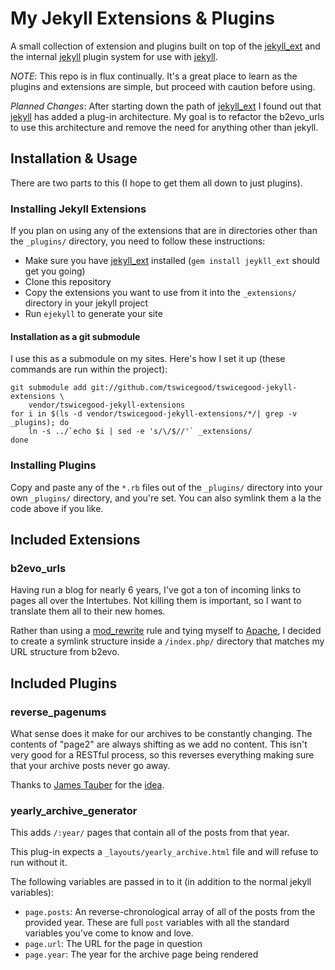 My Jekyll Extensions & Plugins
==============================

A small collection of extension and plugins built on top of the [jekyll_ext][]
and the internal [jekyll][] plugin system for use with [jekyll][].

*NOTE*: This repo is in flux continually.  It's a great place to learn as the
plugins and extensions are simple, but proceed with caution before using.

*Planned Changes*: After starting down the path of [jekyll_ext][] I found out
that [jekyll][] has added a plug-in architecture.  My goal is to refactor the
b2evo_urls to use this architecture and remove the need for anything other than
jekyll.

Installation & Usage
--------------------
There are two parts to this (I hope to get them all down to just plugins).

### Installing Jekyll Extensions
If you plan on using any of the extensions that are in directories other than
the `_plugins/` directory, you need to follow these instructions:

* Make sure you have [jekyll_ext][] installed (`gem install jeykll_ext` should
get you going)
* Clone this repository
* Copy the extensions you want to use from it into the `_extensions/` directory
in your jekyll project
* Run `ejekyll` to generate your site

#### Installation as a git submodule

I use this as a submodule on my sites.  Here's how I set it up (these commands
are run within the project):

    git submodule add git://github.com/tswicegood/tswicegood-jekyll-extensions \
        vendor/tswicegood-jekyll-extensions
    for i in $(ls -d vendor/tswicegood-jekyll-extensions/*/| grep -v _plugins); do
        ln -s ../`echo $i | sed -e 's/\/$//'` _extensions/
    done

### Installing Plugins
Copy and paste any of the `*.rb` files out of the `_plugins/` directory into
your own `_plugins/` directory, and you're set.  You can also symlink them a la
the code above if you like.

Included Extensions
-------------------

### b2evo_urls

Having run a blog for nearly 6 years, I've got a ton of incoming links to pages
all over the Intertubes.  Not killing them is important, so I want to translate
them all to their new homes.

Rather than using a [mod_rewrite][] rule and tying myself to [Apache][], I
decided to create a symlink structure inside a `/index.php/` directory that
matches my URL structure from b2evo.


Included Plugins
----------------

### reverse_pagenums

What sense does it make for our archives to be constantly changing.  The
contents of "page2" are always shifting as we add no content.  This isn't very
good for a RESTful process, so this reverses everything making sure that your
archive posts never go away.

Thanks to [James Tauber][] for the [idea][restful tweet].


### yearly_archive_generator

This adds `/:year/` pages that contain all of the posts from that year.

This plug-in expects a `_layouts/yearly_archive.html` file and will refuse to run
without it.

The following variables are passed in to it (in addition to the normal jekyll
variables):

* `page.posts`: An reverse-chronological array of all of the posts from the
  provided year.  These are full `post` variables with all the standard
  variables you've come to know and love.
* `page.url`: The URL for the page in question
* `page.year`: The year for the archive page being rendered


[jekyll_ext]: http://github.com/rfelix/jekyll_ext 
[jekyll]: http://github.com/mojombo/jekyll
[mod_rewrite]: http://httpd.apache.org/docs/2.2/mod/mod_rewrite.html
[Apache]: http://httpd.apache.org/
[James Tauber]: http://jtauber.com/
[restful tweet]: http://twitter.com/jtauber/status/19367584939
